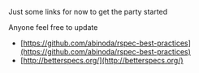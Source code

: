 Just some links for now to get the party started

Anyone feel free to update

- [https://github.com/abinoda/rspec-best-practices](https://github.com/abinoda/rspec-best-practices)
- [http://betterspecs.org/](http://betterspecs.org/)
